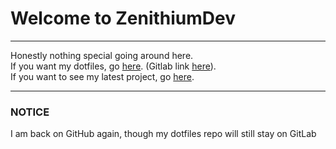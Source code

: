 # Welcome to ZenithiumDev
---
Honestly nothing special going around here.\
If you want my dotfiles, go [here](https://www.github.com/ZenithiumDev/dotfilesbackup). (Gitlab link [here](https://www.gitlab.com/Zenithium/dotfilesbackup)).\
If you want to see my latest project, go [here](https://www.github.com/source-floppa).

---

### NOTICE

I am back on GitHub again, though my dotfiles repo will still stay on GitLab
